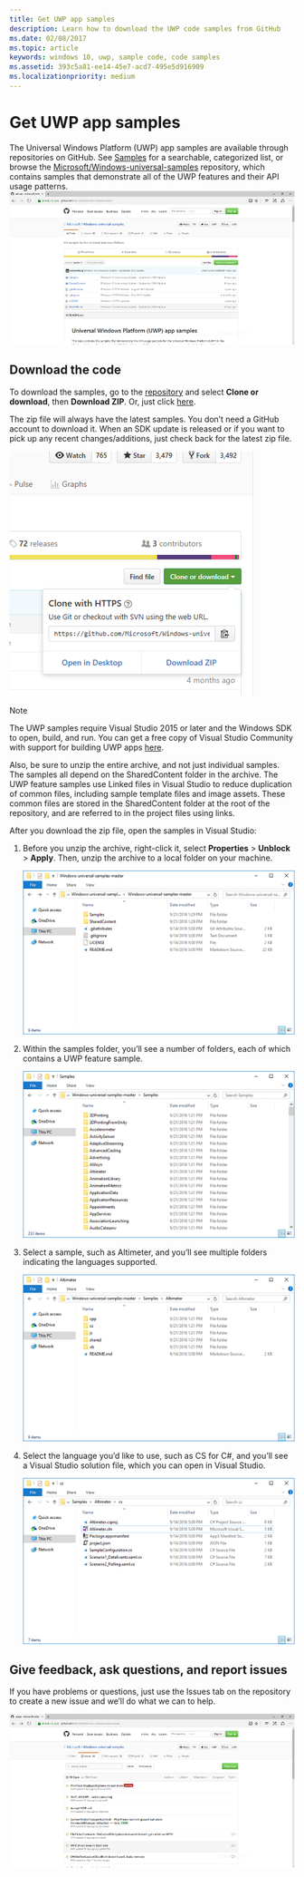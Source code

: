 ```yaml
---
title: Get UWP app samples
description: Learn how to download the UWP code samples from GitHub
ms.date: 02/08/2017
ms.topic: article
keywords: windows 10, uwp, sample code, code samples
ms.assetid: 393c5a81-ee14-45e7-acd7-495e5d916909
ms.localizationpriority: medium
---
```

# Get UWP app samples

The Universal Windows Platform (UWP) app samples are available through repositories on GitHub. See [Samples](https://developer.microsoft.com/windows/samples "Dev Center samples") for a searchable, categorized list, or browse the
[Microsoft/Windows-universal-samples](https://github.com/Microsoft/Windows-universal-samples "Universal Windows Platform app samples GitHub repository")
repository, which contains samples that demonstrate all of the UWP features
and their API usage patterns.  
![GitHub UWP sample repo](images/GitHubUWPSamplesPage.png)

## Download the code

To download the samples, go to the
[repository](https://github.com/Microsoft/Windows-universal-samples "Universal Windows Platform app samples GitHub repository") and
select **Clone or download**, then **Download ZIP**. Or, just click
[here](https://github.com/Microsoft/Windows-universal-samples/archive/master.zip "Universal Windows Platform app samples zip file download").

The zip file will always have the latest samples. You don’t need
a GitHub account to download it. When an SDK update is released or if
you want to pick up any recent changes/additions, just check back for
the latest zip file.

![Sample download](images/SamplesDownloadButton.png)


> [!NOTE]
> The UWP samples require Visual Studio 2015 or later and the Windows SDK to open, build, and run. You can get a free copy of Visual
> Studio Community with support for building UWP apps
> [here](https://go.microsoft.com/fwlink/p/?LinkID=280676 "Windows development tools downloads").  
>
> Also, be sure
> to unzip the entire archive, and not just individual
> samples. The samples all depend on the SharedContent folder in the
> archive. The UWP feature samples use Linked files in Visual Studio to
> reduce duplication of common files, including sample template files
> and image assets. These common files are stored in the SharedContent
> folder at the root of the repository, and are referred to in the
> project files using links.

After you download the zip file, open the samples in Visual Studio:

1.  Before you unzip the archive, right-click it, select **Properties** > **Unblock** > **Apply**. Then,
    unzip the archive to a local folder on your machine.

    ![Unzipped archive](images/SamplesUnzip1.png)
2.  Within the samples folder, you’ll see a number of folders, each
    of which contains a UWP feature sample.

    ![Sample folders](images/SamplesUnzip2.png)

3.  Select a sample, such as Altimeter, and you’ll see multiple folders
    indicating the languages supported.

    ![Language folders](images/SamplesUnzip3.png)

4.  Select the language you’d like to use, such as CS for C\#, and you’ll see a Visual Studio solution file,
    which you can open in Visual Studio.

    ![VS solution](images/SamplesUnzip4.png)

## Give feedback, ask questions, and report issues

If you have problems or questions, just use the Issues tab on the repository to create a new
issue and we’ll do what we can to help.

![Feedback image](images/GitHubUWPSamplesFeedback.png)
